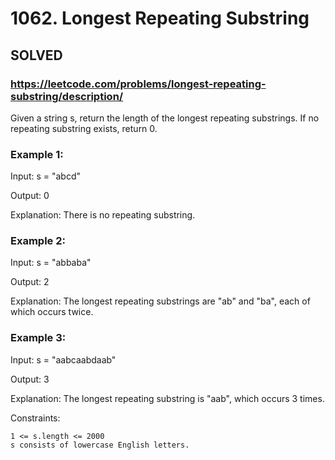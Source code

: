 # 1062. Longest Repeating Substring

## SOLVED
### https://leetcode.com/problems/longest-repeating-substring/description/

Given a string s, return the length of the longest repeating substrings. If no repeating substring exists, return 0.



### Example 1:

Input: s = "abcd"

Output: 0

Explanation: There is no repeating substring.

### Example 2:

Input: s = "abbaba"

Output: 2

Explanation: The longest repeating substrings are "ab" and "ba", each of which occurs twice.

### Example 3:

Input: s = "aabcaabdaab"

Output: 3

Explanation: The longest repeating substring is "aab", which occurs 3 times.



Constraints:

    1 <= s.length <= 2000
    s consists of lowercase English letters.

